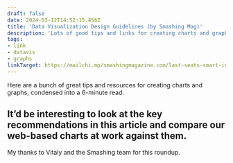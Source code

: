 ```yaml
---
draft: false
date: 2024-03-12T14:52:15.456Z
title: 'Data Visualization Design Guidelines (by Smashing Mag)'
description: 'Lots of good tips and links for creating charts and graphs in a 6-minute read'
tags:
- link
- datavis
- graphs
linkTarget: https://mailchi.mp/smashingmagazine.com/last-seats-smart-interface-design-patterns-1135290?e=854bbd5846
---
```

Here are a bunch of great tips and resources for creating charts and graphs, condensed into a 6-minute read.

It’d be interesting to look at the key recommendations in this article and compare our web-based charts at work against them.
---

My thanks to Vitaly and the Smashing team for this roundup.
